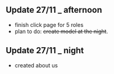 ## Update 27/11 _ afternoon
- finish click page for 5 roles
- plan to do: ~~create model at the night~~.

## Update 27/11 _ night
- created about us

